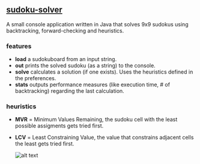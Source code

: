## [sudoku-solver](https://github.com/damiha/sudoku-solver)

A small console application written in Java that solves 9x9 sudokus using backtracking, forward-checking and heuristics.

### features

- **load**      a sudokuboard from an input string.
- **out**       prints the solved sudoku (as a string) to the console.
- **solve**     calculates a solution (if one exists). Uses the heuristics defined in the preferences.
- **stats**     outputs performance measures (like execution time, # of backtracking) regarding the last calculation.

### heuristics

- **MVR**       = Minimum Values Remaining, the sudoku cell with the least possible assigments gets tried first.
- **LCV**       = Least Constraining Value, the value that constrains adjacent cells the least gets tried first.

 	![alt text](/images/15-puzzle-pages.png)
